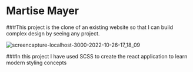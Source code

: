 # Martise Mayer


###This project is the clone of an existing website so that I can build complex design by seeing any project.

![screencapture-localhost-3000-2022-10-26-17_18_09](https://user-images.githubusercontent.com/103094638/198018569-01d366cd-4f3a-46fb-b7ac-ca2985b8d9f1.png)


###In this project I have used SCSS to create the react application to learn modern styling concepts 
